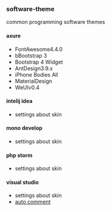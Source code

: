 ### software-theme
common programming software themes

#### axure
- FontAwesome4.4.0
- bBootstrap 3
- Bootstrap 4 Widget
- AntDesign3.9.x
- iPhone Bodies All
- MaterialDesign 
- WeUIv0.4

#### intelij idea
- settings about skin

#### mono develop
- settings about skin

#### php storm
- settings about skin

#### visual studio
- settings about skin
- [auto comment](https://github.com/langyastudio/vs-autocomment)

